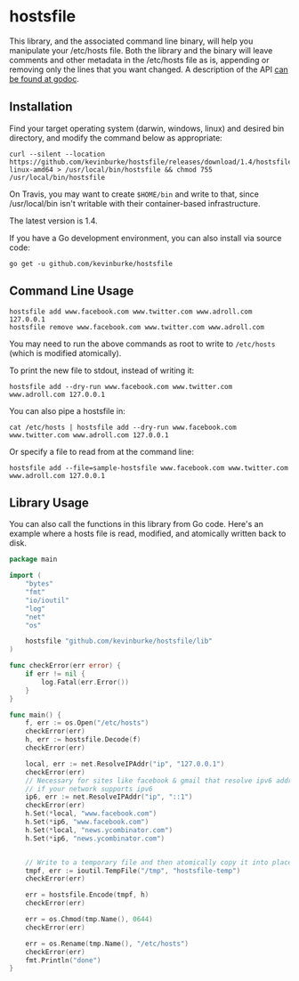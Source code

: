 # hostsfile

This library, and the associated command line binary, will help you manipulate
your /etc/hosts file. Both the library and the binary will leave comments
and other metadata in the /etc/hosts file as is, appending or removing only
the lines that you want changed. A description of the API [can be found at
godoc][godoc].

## Installation

Find your target operating system (darwin, windows, linux) and desired bin
directory, and modify the command below as appropriate:

    curl --silent --location https://github.com/kevinburke/hostsfile/releases/download/1.4/hostsfile-linux-amd64 > /usr/local/bin/hostsfile && chmod 755 /usr/local/bin/hostsfile

On Travis, you may want to create `$HOME/bin` and write to that, since
/usr/local/bin isn't writable with their container-based infrastructure.

The latest version is 1.4.

If you have a Go development environment, you can also install via source code:

    go get -u github.com/kevinburke/hostsfile

## Command Line Usage

```
hostsfile add www.facebook.com www.twitter.com www.adroll.com 127.0.0.1
hostsfile remove www.facebook.com www.twitter.com www.adroll.com
```

You may need to run the above commands as root to write to `/etc/hosts` (which
is modified atomically).

To print the new file to stdout, instead of writing it:

```
hostsfile add --dry-run www.facebook.com www.twitter.com www.adroll.com 127.0.0.1
```

You can also pipe a hostsfile in:

```
cat /etc/hosts | hostsfile add --dry-run www.facebook.com www.twitter.com www.adroll.com 127.0.0.1
```

Or specify a file to read from at the command line:

```
hostsfile add --file=sample-hostsfile www.facebook.com www.twitter.com www.adroll.com 127.0.0.1
```

## Library Usage

You can also call the functions in this library from Go code. Here's an example
where a hosts file is read, modified, and atomically written back to disk.

```go
package main

import (
	"bytes"
	"fmt"
	"io/ioutil"
	"log"
	"net"
	"os"

	hostsfile "github.com/kevinburke/hostsfile/lib"
)

func checkError(err error) {
	if err != nil {
		log.Fatal(err.Error())
	}
}

func main() {
	f, err := os.Open("/etc/hosts")
	checkError(err)
	h, err := hostsfile.Decode(f)
	checkError(err)

	local, err := net.ResolveIPAddr("ip", "127.0.0.1")
	checkError(err)
	// Necessary for sites like facebook & gmail that resolve ipv6 addresses,
	// if your network supports ipv6
	ip6, err := net.ResolveIPAddr("ip", "::1")
	checkError(err)
	h.Set(*local, "www.facebook.com")
	h.Set(*ip6, "www.facebook.com")
	h.Set(*local, "news.ycombinator.com")
	h.Set(*ip6, "news.ycombinator.com")


	// Write to a temporary file and then atomically copy it into place.
	tmpf, err := ioutil.TempFile("/tmp", "hostsfile-temp")
	checkError(err)

	err = hostsfile.Encode(tmpf, h)
	checkError(err)

	err = os.Chmod(tmp.Name(), 0644)
	checkError(err)

	err = os.Rename(tmp.Name(), "/etc/hosts")
	checkError(err)
	fmt.Println("done")
}
```

[godoc]: https://godoc.org/github.com/kevinburke/hostsfile
